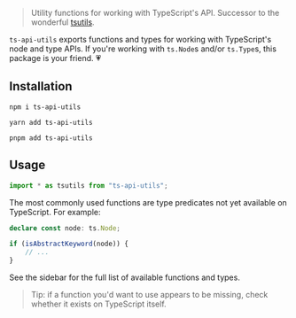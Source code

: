> Utility functions for working with TypeScript's API.
> Successor to the wonderful [tsutils](https://github.com/ajafff/tsutils).

`ts-api-utils` exports functions and types for working with TypeScript's node and type APIs.
If you're working with `ts.Node`s and/or `ts.Type`s, this package is your friend. 💗

## Installation

```shell
npm i ts-api-utils
```

```shell
yarn add ts-api-utils
```

```shell
pnpm add ts-api-utils
```

## Usage

```ts
import * as tsutils from "ts-api-utils";
```

The most commonly used functions are type predicates not yet available on TypeScript.
For example:

```ts
declare const node: ts.Node;

if (isAbstractKeyword(node)) {
	// ...
}
```

See the sidebar for the full list of available functions and types.

> Tip: if a function you'd want to use appears to be missing, check whether it exists on TypeScript itself.
